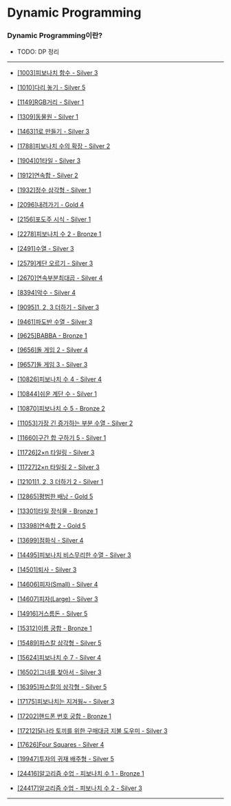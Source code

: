 # Dynamic Programming

### Dynamic Programming이란?

- TODO: DP 정리

---

  - [[1003]피보나치 함수 - Silver 3](https://github.com/firemancha/Algorithm/tree/main/Baekjoon/DynamicProgramming/%5B1003%5D%ED%94%BC%EB%B3%B4%EB%82%98%EC%B9%98%20%ED%95%A8%EC%88%98)

  - [[1010]다리 놓기 - Silver 5](https://github.com/firemancha/Algorithm/tree/main/Baekjoon/DynamicProgramming/%5B1010%5D%EB%8B%A4%EB%A6%AC%20%EB%86%93%EA%B8%B0)

  - [[1149]RGB거리 - Silver 1](https://github.com/firemancha/Algorithm/tree/main/Baekjoon/DynamicProgramming/%5B1149%5DRGB%EA%B1%B0%EB%A6%AC)

  - [[1309]동물원 - Silver 1](https://github.com/firemancha/Algorithm/tree/main/Baekjoon/DynamicProgramming/%5B1309%5D%EB%8F%99%EB%AC%BC%EC%9B%90)

  - [[1463]1로 만들기 - Silver 3](https://github.com/firemancha/Algorithm/tree/main/Baekjoon/DynamicProgramming/%5B1463%5D1%EB%A1%9C%20%EB%A7%8C%EB%93%A4%EA%B8%B0)

  - [[1788]피보나치 수의 확장 - Silver 2](https://github.com/firemancha/Algorithm/tree/main/Baekjoon/DynamicProgramming/%5B1788%5D%ED%94%BC%EB%B3%B4%EB%82%98%EC%B9%98%20%EC%88%98%EC%9D%98%20%ED%99%95%EC%9E%A5)

  - [[1904]01타일 - Silver 3](https://github.com/firemancha/Algorithm/tree/main/Baekjoon/DynamicProgramming/%5B1904%5D01%ED%83%80%EC%9D%BC)

  - [[1912]연속합 - Silver 2](https://github.com/firemancha/Algorithm/tree/main/Baekjoon/DynamicProgramming/%5B1912%5D%EC%97%B0%EC%86%8D%ED%95%A9)

  - [[1932]정수 삼각형 - Silver 1](https://github.com/firemancha/Algorithm/tree/main/Baekjoon/DynamicProgramming/%5B1932%5D%EC%A0%95%EC%88%98%20%EC%82%BC%EA%B0%81%ED%98%95)

  - [[2096]내려가기 - Gold 4](https://github.com/firemancha/Algorithm/tree/main/Baekjoon/DynamicProgramming/%5B2096%5D%EB%82%B4%EB%A0%A4%EA%B0%80%EA%B8%B0)

  - [[2156]포도주 시식 - Silver 1](https://github.com/firemancha/Algorithm/tree/main/Baekjoon/DynamicProgramming/%5B2156%5D%ED%8F%AC%EB%8F%84%EC%A3%BC%20%EC%8B%9C%EC%8B%9D)

  - [[2278]피보나치 수 2 - Bronze 1](https://github.com/firemancha/Algorithm/tree/main/Baekjoon/DynamicProgramming/%5B2748%5D%ED%94%BC%EB%B3%B4%EB%82%98%EC%B9%98%20%EC%88%98%202)

  - [[2491]수열 - Silver 3](https://github.com/firemancha/Algorithm/tree/main/Baekjoon/DynamicProgramming/%5B2491%5D%EC%88%98%EC%97%B4)

  - [[2579]계단 오르기 - Silver 3](https://github.com/firemancha/Algorithm/tree/main/Baekjoon/DynamicProgramming/%5B2579%5D%EA%B3%84%EB%8B%A8%20%EC%98%A4%EB%A5%B4%EA%B8%B0)

  - [[2670]연속부분최대곱 - Silver 4](https://github.com/firemancha/Algorithm/tree/main/Baekjoon/DynamicProgramming/%5B2670%5D%EC%97%B0%EC%86%8D%EB%B6%80%EB%B6%84%EC%B5%9C%EB%8C%80%EA%B3%B1)

  - [[8394]악수 - Silver 4](https://github.com/firemancha/Algorithm/tree/main/Baekjoon/DynamicProgramming/%5B8394%5D%EC%95%85%EC%88%98)

  - [[9095]1, 2, 3 더하기 - Silver 3](https://github.com/firemancha/Algorithm/tree/main/Baekjoon/DynamicProgramming/%5B9095%5D1%2C%202%2C%203%20%EB%8D%94%ED%95%98%EA%B8%B0)

  - [[9461]파도반 수열 - Silver 3](https://github.com/firemancha/Algorithm/tree/main/Baekjoon/DynamicProgramming/%5B9461%5D%ED%8C%8C%EB%8F%84%EB%B0%98%20%EC%88%98%EC%97%B4)

  - [[9625]BABBA - Bronze 1](https://github.com/firemancha/Algorithm/tree/main/Baekjoon/DynamicProgramming/%5B9625%5DBABBA)

  - [[9656]돌 게임 2 - Silver 4](https://github.com/firemancha/Algorithm/tree/main/Baekjoon/DynamicProgramming/%5B9656%5D%EB%8F%8C%20%EA%B2%8C%EC%9E%84%202)

  - [[9657]돌 게임 3 - Silver 3](https://github.com/firemancha/Algorithm/tree/main/Baekjoon/DynamicProgramming/%5B9657%5D%EB%8F%8C%20%EA%B2%8C%EC%9E%84%203)

  - [[10826]피보나치 수 4 - Silver 4](https://github.com/firemancha/Algorithm/tree/main/Baekjoon/DynamicProgramming/%5B10826%5D%ED%94%BC%EB%B3%B4%EB%82%98%EC%B9%98%20%EC%88%98%204)

  - [[10844]쉬운 계단 수 - Silver 1](https://github.com/firemancha/Algorithm/tree/main/Baekjoon/DynamicProgramming/%5B10844%5D%EC%89%AC%EC%9A%B4%20%EA%B3%84%EB%8B%A8%20%EC%88%98)

  - [[10870]피보나치 수 5 - Bronze 2](https://github.com/firemancha/Algorithm/tree/main/Baekjoon/DynamicProgramming/%5B10870%5D%ED%94%BC%EB%B3%B4%EB%82%98%EC%B9%98%20%EC%88%98%205)

  - [[11053]가장 긴 증가하는 부분 수열 - Silver 2](https://github.com/firemancha/Algorithm/tree/main/Baekjoon/DynamicProgramming/%5B11053%5D%EA%B0%80%EC%9E%A5%20%EA%B8%B4%20%EC%A6%9D%EA%B0%80%ED%95%98%EB%8A%94%20%EB%B6%80%EB%B6%84%20%EC%88%98%EC%97%B4)

  - [[11660]구간 합 구하기 5 - Silver 1](https://github.com/firemancha/Algorithm/tree/main/Baekjoon/DynamicProgramming/%5B11660%5D%EA%B5%AC%EA%B0%84%20%ED%95%A9%20%EA%B5%AC%ED%95%98%EA%B8%B0%205)

  - [[11726]2×n 타일링 - Silver 3](https://github.com/firemancha/Algorithm/tree/main/Baekjoon/DynamicProgramming/%5B11726%5D2%C3%97n%20%ED%83%80%EC%9D%BC%EB%A7%81)

  - [[11727]2×n 타일링 2 - Silver 3](https://github.com/firemancha/Algorithm/tree/main/Baekjoon/DynamicProgramming/%5B11727%5D2%C3%97n%20%ED%83%80%EC%9D%BC%EB%A7%81%202)

  - [[12101]1, 2, 3 더하기 2 - Silver 1](https://github.com/firemancha/Algorithm/tree/main/Baekjoon/DynamicProgramming/%5B12101%5D1%2C%202%2C%203%20%EB%8D%94%ED%95%98%EA%B8%B0%202)

  - [[12865]평범한 배낭 - Gold 5](https://github.com/firemancha/Algorithm/tree/main/Baekjoon/DynamicProgramming/%5B12865%5D%ED%8F%89%EB%B2%94%ED%95%9C%20%EB%B0%B0%EB%82%AD)

  - [[13301]타일 장식물 - Bronze 1](https://github.com/firemancha/Algorithm/tree/main/Baekjoon/DynamicProgramming/%5B13301%5D%ED%83%80%EC%9D%BC%20%EC%9E%A5%EC%8B%9D%EB%AC%BC)

  - [[13398]연속합 2 - Gold 5](https://github.com/firemancha/Algorithm/tree/main/Baekjoon/DynamicProgramming/%5B13398%5D%EC%97%B0%EC%86%8D%ED%95%A9%202)

  - [[13699]점화식 - Silver 4](https://github.com/firemancha/Algorithm/tree/main/Baekjoon/DynamicProgramming/%5B13699%5D%EC%A0%90%ED%99%94%EC%8B%9D)

  - [[14495]피보나치 비스무리한 수열 - Silver 3](https://github.com/firemancha/Algorithm/tree/main/Baekjoon/DynamicProgramming/%5B14495%5D%ED%94%BC%EB%B3%B4%EB%82%98%EC%B9%98%20%EB%B9%84%EC%8A%A4%EB%AC%B4%EB%A6%AC%ED%95%9C%20%EC%88%98%EC%97%B4)

  - [[14501]퇴사 - Silver 3](https://github.com/firemancha/Algorithm/tree/main/Baekjoon/DynamicProgramming/%5B14501%5D%ED%87%B4%EC%82%AC)

  - [[14606]피자(Small) - Silver 4](<https://github.com/firemancha/Algorithm/tree/main/Baekjoon/DynamicProgramming/%5B14606%5D%ED%94%BC%EC%9E%90(Small)>)

  - [[14607]피자(Large) - Silver 3](<https://github.com/firemancha/Algorithm/tree/main/Baekjoon/DynamicProgramming/%5B14607%5D%ED%94%BC%EC%9E%90(Large)>)

  - [[14916]거스름돈 - Silver 5](https://github.com/firemancha/Algorithm/tree/main/Baekjoon/DynamicProgramming/%5B14916%5D%EA%B1%B0%EC%8A%A4%EB%A6%84%EB%8F%88)

  - [[15312]이름 궁합 - Bronze 1](https://github.com/firemancha/Algorithm/tree/main/Baekjoon/DynamicProgramming/%5B15312%5D%EC%9D%B4%EB%A6%84%20%EA%B6%81%ED%95%A9)

  - [[15489]파스칼 삼각형 - Silver 5](https://github.com/firemancha/Algorithm/tree/main/Baekjoon/DynamicProgramming/%5B15489%5D%ED%8C%8C%EC%8A%A4%EC%B9%BC%20%EC%82%BC%EA%B0%81%ED%98%95)

  - [[15624]피보나치 수 7 - Silver 4](https://github.com/firemancha/Algorithm/tree/main/Baekjoon/DynamicProgramming/%5B15624%5D%ED%94%BC%EB%B3%B4%EB%82%98%EC%B9%98%20%EC%88%98%207)

  - [[16502]그녀를 찾아서 - Silver 3](https://github.com/firemancha/Algorithm/tree/main/Baekjoon/DynamicProgramming/%5B16502%5D%EA%B7%B8%EB%85%80%EB%A5%BC%20%EC%B0%BE%EC%95%84%EC%84%9C)

  - [[16395]파스칼의 삼각형 - Silver 5](https://github.com/firemancha/Algorithm/tree/main/Baekjoon/DynamicProgramming/%5B16395%5D%ED%8C%8C%EC%8A%A4%EC%B9%BC%EC%9D%98%20%EC%82%BC%EA%B0%81%ED%98%95)

  - [[17175]피보나치는 지겨웡~ - Silver 3](https://github.com/firemancha/Algorithm/tree/main/Baekjoon/DynamicProgramming/%5B17175%5D%ED%94%BC%EB%B3%B4%EB%82%98%EC%B9%98%EB%8A%94%20%EC%A7%80%EA%B2%A8%EC%9B%A1~)

  - [[17202]핸드폰 번호 궁합 - Bronze 1](https://github.com/firemancha/Algorithm/tree/main/Baekjoon/DynamicProgramming/%5B17202%5D%ED%95%B8%EB%93%9C%ED%8F%B0%20%EB%B2%88%ED%98%B8%20%EA%B6%81%ED%95%A9)

  - [[17212]달나라 토끼를 위한 구매대금 지불 도우미 - Silver 3](https://github.com/firemancha/Algorithm/tree/main/Baekjoon/DynamicProgramming/%5B17212%5D%EB%8B%AC%EB%82%98%EB%9D%BC%20%ED%86%A0%EB%81%BC%EB%A5%BC%20%EC%9C%84%ED%95%9C%20%EA%B5%AC%EB%A7%A4%EB%8C%80%EA%B8%88%20%EC%A7%80%EB%B6%88%20%EB%8F%84%EC%9A%B0%EB%AF%B8)

  - [[17626]Four Squares - Silver 4](https://github.com/firemancha/Algorithm/tree/main/Baekjoon/DynamicProgramming/%5B17626%5DFour%20Squares)

  - [[19947]투자의 귀재 배주형 - Silver 5](https://github.com/firemancha/Algorithm/tree/main/Baekjoon/DynamicProgramming/%5B19947%5D%ED%88%AC%EC%9E%90%EC%9D%98%20%EA%B7%80%EC%9E%AC%20%EB%B0%B0%EC%A3%BC%ED%98%95)

  - [[24416]알고리즘 수업 - 피보나치 수 1 - Bronze 1](https://github.com/firemancha/Algorithm/tree/main/Baekjoon/DynamicProgramming/%5B24416%5D%EC%95%8C%EA%B3%A0%EB%A6%AC%EC%A6%98%20%EC%88%98%EC%97%85%20-%20%ED%94%BC%EB%B3%B4%EB%82%98%EC%B9%98%20%EC%88%98%201)

  - [[24417]알고리즘 수업 - 피보나치 수 2 - Silver 3](https://github.com/firemancha/Algorithm/tree/main/Baekjoon/DynamicProgramming/%5B24417%5D%EC%95%8C%EA%B3%A0%EB%A6%AC%EC%A6%98%20%EC%88%98%EC%97%85%20-%20%ED%94%BC%EB%B3%B4%EB%82%98%EC%B9%98%20%EC%88%98%202)

---
